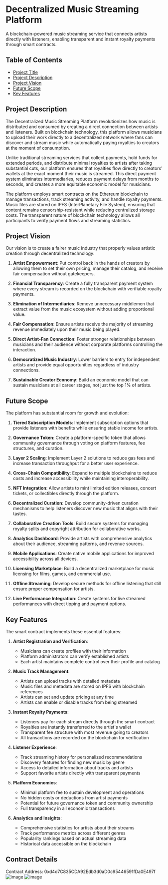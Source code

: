 # Decentralized Music Streaming Platform

A blockchain-powered music streaming service that connects artists directly with listeners, enabling transparent and instant royalty payments through smart contracts.

## Table of Contents
- [Project Title](#decentralized-music-streaming-platform)
- [Project Description](#project-description)
- [Project Vision](#project-vision)
- [Future Scope](#future-scope)
- [Key Features](#key-features)

## Project Description

The Decentralized Music Streaming Platform revolutionizes how music is distributed and consumed by creating a direct connection between artists and listeners. Built on blockchain technology, this platform allows musicians to upload their work directly to a decentralized network where fans can discover and stream music while automatically paying royalties to creators at the moment of consumption.

Unlike traditional streaming services that collect payments, hold funds for extended periods, and distribute minimal royalties to artists after taking substantial cuts, our platform ensures that royalties flow directly to creators' wallets at the exact moment their music is streamed. This direct payment system eliminates intermediaries, reduces payment delays from months to seconds, and creates a more equitable economic model for musicians.

The platform employs smart contracts on the Ethereum blockchain to manage transactions, track streaming activity, and handle royalty payments. Music files are stored on IPFS (InterPlanetary File System), ensuring that content remains censorship-resistant while reducing centralized storage costs. The transparent nature of blockchain technology allows all participants to verify payment flows and streaming statistics.

## Project Vision

Our vision is to create a fairer music industry that properly values artistic creation through decentralized technology:

1. **Artist Empowerment**: Put control back in the hands of creators by allowing them to set their own pricing, manage their catalog, and receive fair compensation without gatekeepers.

2. **Financial Transparency**: Create a fully transparent payment system where every stream is recorded on the blockchain with verifiable royalty payments.

3. **Elimination of Intermediaries**: Remove unnecessary middlemen that extract value from the music ecosystem without adding proportional value.

4. **Fair Compensation**: Ensure artists receive the majority of streaming revenue immediately upon their music being played.

5. **Direct Artist-Fan Connection**: Foster stronger relationships between musicians and their audience without corporate platforms controlling the interaction.

6. **Democratized Music Industry**: Lower barriers to entry for independent artists and provide equal opportunities regardless of industry connections.

7. **Sustainable Creator Economy**: Build an economic model that can sustain musicians at all career stages, not just the top 1% of artists.

## Future Scope

The platform has substantial room for growth and evolution:

1. **Tiered Subscription Models**: Implement subscription options that provide listeners with benefits while ensuring stable income for artists.

2. **Governance Token**: Create a platform-specific token that allows community governance through voting on platform features, fee structures, and curation.

3. **Layer 2 Scaling**: Implement Layer 2 solutions to reduce gas fees and increase transaction throughput for a better user experience.

4. **Cross-Chain Compatibility**: Expand to multiple blockchains to reduce costs and increase accessibility while maintaining interoperability.

5. **NFT Integration**: Allow artists to mint limited edition releases, concert tickets, or collectibles directly through the platform.

6. **Decentralized Curation**: Develop community-driven curation mechanisms to help listeners discover new music that aligns with their tastes.

7. **Collaborative Creation Tools**: Build secure systems for managing royalty splits and copyright attribution for collaborative works.

8. **Analytics Dashboard**: Provide artists with comprehensive analytics about their audience, streaming patterns, and revenue sources.

9. **Mobile Applications**: Create native mobile applications for improved accessibility across all devices.

10. **Licensing Marketplace**: Build a decentralized marketplace for music licensing for films, games, and commercial use.

11. **Offline Streaming**: Develop secure methods for offline listening that still ensure proper compensation for artists.

12. **Live Performance Integration**: Create systems for live streamed performances with direct tipping and payment options.

## Key Features

The smart contract implements these essential features:

1. **Artist Registration and Verification**:
   - Musicians can create profiles with their information
   - Platform administrators can verify established artists
   - Each artist maintains complete control over their profile and catalog

2. **Music Track Management**:
   - Artists can upload tracks with detailed metadata
   - Music files and metadata are stored on IPFS with blockchain references
   - Artists can set and update pricing at any time
   - Artists can enable or disable tracks from being streamed

3. **Instant Royalty Payments**:
   - Listeners pay for each stream directly through the smart contract
   - Royalties are instantly transferred to the artist's wallet
   - Transparent fee structure with most revenue going to creators
   - All transactions are recorded on the blockchain for verification

4. **Listener Experience**:
   - Track streaming history for personalized recommendations
   - Discovery features for finding new music by genre
   - Access to detailed information about tracks and artists
   - Support favorite artists directly with transparent payments

5. **Platform Economics**:
   - Minimal platform fee to sustain development and operations
   - No hidden costs or deductions from artist payments
   - Potential for future governance token and community ownership
   - Full transparency in all economic transactions

6. **Analytics and Insights**:
   - Comprehensive statistics for artists about their streams
   - Track performance metrics across different genres
   - Popularity rankings based on actual streaming data
   - Historical data accessible on the blockchain

## Contract Details
Contract Address: 0xd4d7C835CDA92Edb3d0aD0c95446591fDa0E497f
![image](https://github.com/user-attachments/assets/9e2a8408-e7e9-42f6-9f81-2e2d883c8f6e)
![image](https://github.com/user-attachments/assets/8516fa18-127b-4d6e-b7b1-77a8e730a1e0)

